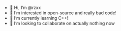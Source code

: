 - 👋 Hi, I’m @rzxx
- 👀 I’m interested in open-source and really bad code!
- 🌱 I’m currently learning C++!
- 💞️ I’m looking to collaborate on actually nothing now

<!---
rzxx/rzxx is a ✨ special ✨ repository because its `README.md` (this file) appears on your GitHub profile.
You can click the Preview link to take a look at your changes.
--->
